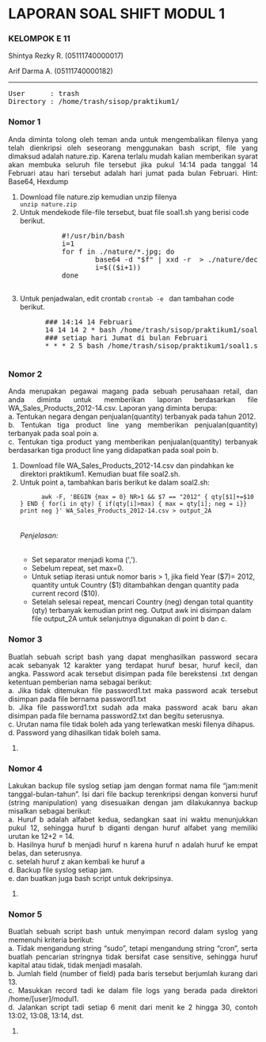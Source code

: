 <h1>LAPORAN SOAL SHIFT MODUL 1</h1>
<div>
  <h3>KELOMPOK E 11</h3>
  <p>Shintya Rezky R. (05111740000017)</p>
  <p> Arif Darma A.   (05111740000182)</p>
</div>

<hr>
<pre>
User      : trash
Directory : /home/trash/sisop/praktikum1/
</pre>

<h3>Nomor 1</h3>
<p align="justify">
Anda diminta tolong oleh teman anda untuk mengembalikan filenya yang telah
dienkripsi oleh seseorang menggunakan bash script, file yang dimaksud adalah
nature.zip. Karena terlalu mudah kalian memberikan syarat akan membuka seluruh
file tersebut jika pukul 14:14 pada tanggal 14 Februari atau hari tersebut adalah hari
jumat pada bulan Februari.
Hint: Base64, Hexdump
</p>
<ol>
  <li>
    Download file nature.zip kemudian unzip filenya<br>
      <div>
        <code>unzip nature.zip</code>
      </div>
  </li>
  <li>
    Untuk mendekode file-file tersebut, buat file soal1.sh yang berisi code berikut.</br>
      <pre>
          #!/usr/bin/bash
          i=1
          for f in ./nature/*.jpg; do
                  base64 -d "$f" | xxd -r  > ./nature/decryp/$i.jpg
                  i=$(($i+1))
          done
      </pre>
  </li>
  <li>
    Untuk penjadwalan, edit crontab <code>crontab -e </code> dan tambahan code berikut.
    <pre>
      ### 14:14 14 Februari
      14 14 14 2 * bash /home/trash/sisop/praktikum1/soal1.sh
      ### setiap hari Jumat di bulan Februari
      * * * 2 5 bash /home/trash/sisop/praktikum1/soal1.sh
    </pre>
  </li>
</ol>

<h3>Nomor 2</h3>
<p align="justify">
Anda merupakan pegawai magang pada sebuah perusahaan retail, dan anda diminta
untuk memberikan laporan berdasarkan file WA_Sales_Products_2012-14.csv.
Laporan yang diminta berupa:
<br>
a. Tentukan negara dengan penjualan(quantity) terbanyak pada tahun
2012.
<br>
b. Tentukan tiga product line yang memberikan penjualan(quantity)
terbanyak pada soal poin a.
<br>
c. Tentukan tiga product yang memberikan penjualan(quantity)
terbanyak berdasarkan tiga product line yang didapatkan pada soal
poin b.  
<br>
</p>
<ol>
  <li>
    Download file WA_Sales_Products_2012-14.csv dan pindahkan ke direktori praktikum1. Kemudian buat file soal2.sh.
  </li>
  <li>
    Untuk point a, tambahkan baris berikut ke dalam soal2.sh:<br>
    <code>
      awk -F, 'BEGIN {max = 0} NR>1 && $7 == "2012" { qty[$1]+=$10 } END { for(i in qty) { if(qty[i]>max) { max = qty[i]; neg = i}} print neg }' WA_Sales_Products_2012-14.csv > output_2A
  </code>
    <h6>Penjelasan:</h6>
    <ul>
      <li>Set separator menjadi koma (',').</li>
      <li>Sebelum repeat, set max=0.</li>
      <li>Untuk setiap iterasi untuk nomor baris > 1, jika field Year ($7)= 2012, quantity untuk Country ($1) ditambahkan dengan quantity pada current record ($10).</li>
      <li>Setelah selesai repeat, mencari Country (neg) dengan total quantity (qty) terbanyak kemudian print neg. Output awk ini disimpan dalam file output_2A untuk selanjutnya digunakan di point b dan c.</li>
    </ul>
  </li>
</ol>


<h3>Nomor 3</h3>
<p align="justify">
  Buatlah sebuah script bash yang dapat menghasilkan password secara acak
sebanyak 12 karakter yang terdapat huruf besar, huruf kecil, dan angka. Password
acak tersebut disimpan pada file berekstensi .txt dengan ketentuan pemberian nama
sebagai berikut:
<br>
  a. Jika tidak ditemukan file password1.txt maka password acak tersebut disimpan pada file bernama password1.txt
  <br>
  b. Jika file password1.txt sudah ada maka password acak baru akan disimpan pada file bernama password2.txt dan begitu seterusnya.
  <br>
  c. Urutan nama file tidak boleh ada yang terlewatkan meski filenya dihapus.
  <br>
  d. Password yang dihasilkan tidak boleh sama.
</p>
<ol>
  <li>
  </li>
</ol>


<h3>Nomor 4</h3>
<p align="justify">
  Lakukan backup file syslog setiap jam dengan format nama file “jam:menit tanggal-bulan-tahun”. Isi dari file backup terenkripsi dengan konversi huruf (string manipulation) yang disesuaikan dengan jam dilakukannya backup misalkan sebagai berikut:

  <br>
  a. Huruf b adalah alfabet kedua, sedangkan saat ini waktu menunjukkan pukul 12, sehingga huruf b diganti dengan huruf alfabet yang memiliki urutan ke 12+2 = 14.
  <br>
  b. Hasilnya huruf b menjadi huruf n karena huruf n adalah huruf ke empat belas, dan seterusnya.
  <br>
  c. setelah huruf z akan kembali ke huruf a
  <br>
  d. Backup file syslog setiap jam.
  <br>
  e. dan buatkan juga bash script untuk dekripsinya.
<br>
</p>
<ol>
  <li>
  </li>
</ol>


<h3>Nomor 5</h3>
<p align="justify">
  Buatlah sebuah script bash untuk menyimpan record dalam syslog yang memenuhi kriteria berikut:
  <br>
  a. Tidak mengandung string “sudo”, tetapi mengandung string “cron”, serta buatlah pencarian stringnya tidak bersifat case sensitive, sehingga huruf kapital atau tidak, tidak menjadi masalah.
  <br>
  b. Jumlah field (number of field) pada baris tersebut berjumlah kurang dari 13.
  <br>
  c. Masukkan record tadi ke dalam file logs yang berada pada direktori /home/[user]/modul1.
  <br>
  d. Jalankan script tadi setiap 6 menit dari menit ke 2 hingga 30, contoh 13:02, 13:08, 13:14, dst.
  <br>
</p>
<ol>
  <li>
  </li>
</ol>

